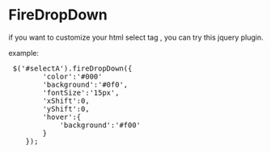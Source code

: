 FireDropDown
============

if you want to customize your html select tag , you can try this jquery plugin.


example:

<pre>
 $('#selectA').fireDropDown({
        'color':'#000'
        'background':'#0f0',
        'fontSize':'15px',
        'xShift':0,
        'yShift':0,
        'hover':{
            'background':'#f00'
        }
    });
</pre>

